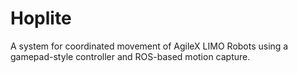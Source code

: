 # Hoplite

A system for coordinated movement of AgileX LIMO Robots using a gamepad-style controller and ROS-based motion capture.
